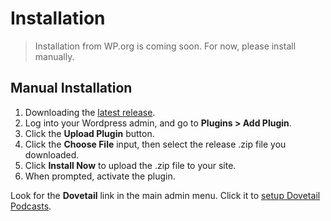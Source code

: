 # Installation

> Installation from WP.org is coming soon. For now, please install manually.

<!--
## Install from WP.org

(COMING SOON) Install via Wordpress admin by going to **Plugins > Add Plugin** and searching for 'Dovetail Podcasts', or run:

```bash
wp plugin install dovetail-podcasts --activate
```
-->

## Manual Installation

1. Downloading the [latest release](https://github.com/PRX/Dovetail-Wordpress-Plugin/releases).
2. Log into your Wordpress admin, and go to **Plugins > Add Plugin**.
3. Click the **Upload Plugin** button.
4. Click the **Choose File** input, then select the release .zip file you downloaded.
5. Click **Install Now** to upload the .zip file to your site.
6. When prompted, activate the plugin.

Look for the **Dovetail** link in the main admin menu. Click it to [setup Dovetail Podcasts](./settings-client-application.md).

